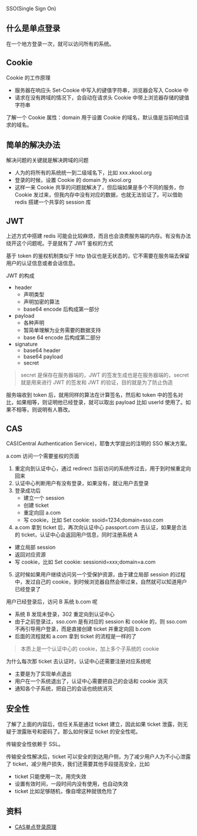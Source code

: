 SSO(Single Sign On)

## 什么是单点登录
在一个地方登录一次，就可以访问所有的系统。

## Cookie
Cookie 的工作原理
* 服务器在响应头 Set-Cookie 中写入的键值字符串，浏览器会写入 Cookie 中
* 请求在没有跨域的情况下，会自动在请求头 Cookie 中带上浏览器存储的键值字符串

了解一个 Cookie 属性：domain 用于设置 Cookie 的域名，默认值是当前响应请求的域名。

## 简单的解决办法
解决问题的关键就是解决跨域的问题
* 人为的将所有的系统统一到二级域名下，比如 xxx.xkool.org
* 登录的时候，设置 Cookie 的 domain 为 xkool.org
* 这样一来 Cookie 共享的问题就解决了，但后端如果是多个不同的服务，你 Cookie 发过来，但我内存中没有对应的数据，也就无法验证了。可以借助 redis 搭建一个共享的 session 库

## JWT
上述方式中搭建 redis 可能会比较麻烦，而且也会浪费服务端的内存。有没有办法绕开这个问题呢。于是就有了 JWT 鉴权的方式

基于 token 的鉴权机制类似于 http 协议也是无状态的，它不需要在服务端去保留用户的认证信息或者会话信息。

JWT 的构成
* header
  * 声明类型
  * 声明加密的算法
  * base64 encode 后构成第一部分
* payload
  * 各种声明
  * 暂简单理解为业务需要的数据支持
  * base 64 encode 后构成第二部分
* signature
  * base64 header
  * base64 payload
  * secret

> secret 是保存在服务器端的，JWT 的签发生成也是在服务器端的，secret 就是用来进行 JWT 的签发和 JWT 的验证，目的就是为了防止伪造

服务端收到 token 后，就用同样的算法在计算签名，然后和 token 中的签名对比，如果相等，则证明他已经登录，就可以取出 payload 比如 userId 使用了。如果不相等，则说明有人篡改。

## CAS
CAS(Central Authentication Service)，耶鲁大学提出的注明的 SSO 解决方案。

a.com 访问一个需要鉴权的页面
1. 重定向到认证中心，通过 redirect 当前访问的系统传过去，用于到时候重定向回来
2. 认证中心判断用户有没有登录，如果没有，就让用户去登录
3. 登录成功后
   * 建立一个 session
   * 创建 ticket
   * 重定向回 a.com
   * 写 cookie，比如 Set cookie: ssoid=1234;domain=sso.com
4. a.com 拿到 ticket 后，再次向认证中心 passport.com 去认证，如果是合法的 ticket，认证中心会返回用户信息，同时注册系统 A
  * 建立局部 session
  * 返回对应资源
  * 写 cookie，比如 Set cookie: sessionid=xxx;domain=a.com
5. 这时候如果用户继续访问另一个受保护资源，由于建立局部 session 的过程中，发过自己的 cookie，到时候浏览器自然会带过来，自然就可以知道用户已经登录了

用户已经登录后，访问 B 系统 b.com 呢
* 系统 B 发现未登录，302 重定向到认证中心
* 由于之前登录过，sso.com 是有对应的 session 和 cookie 的，则 sso.com 不再引导用户登录，而是直接创建 ticket 并重定向回 b.com
* 后面的流程就和 a.com 拿到 ticket 的流程是一样的了

> 本质上是一个认证中心的 cookie，加上多个子系统的 cookie

为什么每次那 ticket 去认证时，认证中心还需要注册对应系统呢
* 主要是为了实现单点退出
* 用户在一个系统退出了，认证中心需要把自己的会话和 cookie 消灭
* 通知各个子系统，把自己的会话也统统消灭

## 安全性
了解了上面的内容后，信任关系是通过 ticket 建立，因此如果 ticket 泄露，则无疑于泄露账号和密码了。那么如何保证 ticket 的安全性呢。

传输安全性依赖于 SSL。

传输安全性解决后，ticket 可以安全的到达用户侧，为了减少用户人为不小心泄露了 ticket，减少用户损失，我们还需要其他手段提高安全，比如
* ticket 只能使用一次，用完失效
* 设置有效时间，一段时间内没有使用，也自动失效
* ticket 比如足够随机，像自增这种就很危险了

## 资料
* [CAS单点登录原理](https://blog.csdn.net/ban_tang/article/details/80015946)